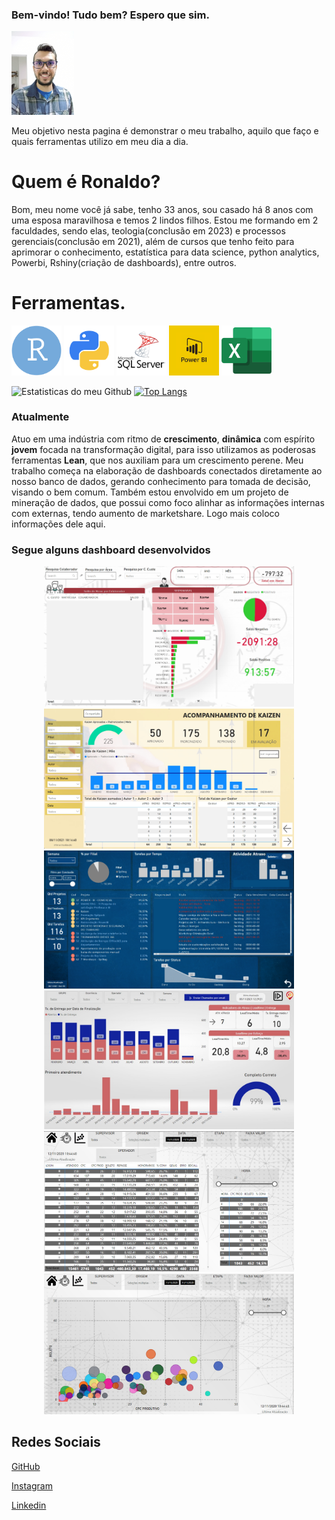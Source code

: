 ### Bem-vindo! Tudo bem? Espero que sim. 
<img width = "100" src="src/assets/ronaldo.jpg">


Meu objetivo nesta pagina é demonstrar o meu trabalho, aquilo que faço e quais ferramentas utilizo em meu dia a dia. 

# Quem é Ronaldo?

Bom, meu nome você já sabe, tenho 33 anos, sou casado há 8 anos com uma esposa maravilhosa e temos 2 lindos filhos. 
Estou me formando em 2 faculdades, sendo elas, teologia(conclusão em 2023) e processos gerenciais(conclusão em 2021), além de cursos que tenho feito para aprimorar o conhecimento, estatística para data science, python analytics, Powerbi, Rshiny(criação de dashboards), entre outros.

# Ferramentas.

<p align = "left">
 <img width="80" src="src/icon/R.png">
 <img width="80" src="src/icon/python.png">
 <img width="80" src="src/icon/sql.png">
 <img width="80" src="src/icon/bi.png">
 <img width="80" src="src/icon/excel.png">
</p>


![Estatisticas do meu Github](https://github-readme-stats.vercel.app/api?username=ronaldobribeiro&hide=contribs,prs&show_icons=true&theme=tokyonight)
[![Top Langs](https://github-readme-stats.vercel.app/api/top-langs/?username=ronaldobribeiro&theme=tokyonight&layout=compact)](https://github.com/anuraghazra/github-readme-stats)


### Atualmente

Atuo em uma indústria com ritmo de **crescimento**, **dinâmica** com espírito **jovem** focada na transformação digital, para isso utilizamos as poderosas ferramentas **Lean**, que nos auxiliam para um crescimento perene. 
Meu trabalho começa na elaboração de dashboards conectados diretamente ao nosso banco de dados, gerando conhecimento para tomada de decisão, visando o bem comum. 
Também estou envolvido em um projeto de mineração de dados, que possui como foco alinhar as informações internas com externas, tendo aumento de marketshare. Logo mais coloco informações dele aqui. 

### Segue alguns dashboard desenvolvidos
<dl>
 <p align ="center">
  <img width="400" src="src/assets/banco de horas.png">
 <img width="400" src="src/assets/kaizen.png">
 <img width="400" src="src/assets/quadro_projetos.png">
 <img width="400" src="src/assets/chamados.jpg">
 <img width="400" src="src/assets/dash_4.png">
 <img width="400" src="src/assets/dash_5.png">
</p>
</dl>


## Redes Sociais
<p><a href="https://github.com/ronaldobribeiro/">GitHub</a></p>
<p><a href="https://www.instagram.com/ronaldogribeiro/">Instagram</a></p>
<p><a href="https://www.linkedin.com/in/ronaldo-garcia-ribeiro/">Linkedin</a></p>

